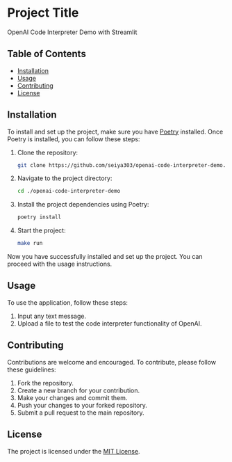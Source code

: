 # Project Title

OpenAI Code Interpreter Demo with Streamlit

## Table of Contents

- [Installation](#installation)
- [Usage](#usage)
- [Contributing](#contributing)
- [License](#license)

## Installation

To install and set up the project, make sure you have [Poetry](https://python-poetry.org/) installed. Once Poetry is installed, you can follow these steps:

1. Clone the repository:

    ```bash
    git clone https://github.com/seiya303/openai-code-interpreter-demo.git
    ```

2. Navigate to the project directory:

    ```bash
    cd ./openai-code-interpreter-demo
    ```

3. Install the project dependencies using Poetry:

    ```bash
    poetry install
    ```

4. Start the project:

    ```bash
    make run
    ```

Now you have successfully installed and set up the project. You can proceed with the usage instructions.

## Usage

To use the application, follow these steps:

1. Input any text message.
2. Upload a file to test the code interpreter functionality of OpenAI.

## Contributing

Contributions are welcome and encouraged. To contribute, please follow these guidelines:

1. Fork the repository.
2. Create a new branch for your contribution.
3. Make your changes and commit them.
4. Push your changes to your forked repository.
5. Submit a pull request to the main repository.

## License

The project is licensed under the [MIT License](https://github.com/seiya303/openai-code-interpreter-demo/blob/main/LICENSE).
